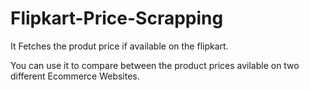 # Flipkart-Price-Scrapping
It Fetches the produt price if available on the flipkart.

You can use it to compare between the product prices avilable on two different Ecommerce Websites.
